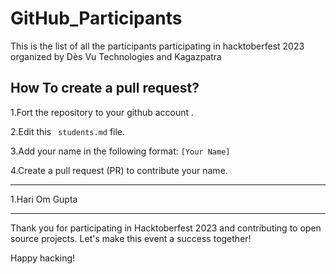 # GitHub_Participants
This is the list of all the participants participating in hacktoberfest 2023 organized by Dès Vu Technologies and Kagazpatra

## How To create a pull request? 
1.Fort the repository to your github account . 

2.Edit this ` students.md` file. 

3.Add your name in the following format: `[Your Name]` 

4.Create a pull request (PR) to contribute your name.

---

<!-- Add your name below this line as in the below format -->

<!-- 1. Your NAME -->
1.Hari Om Gupta

<!-- Add your name above this line -->

---

Thank you for participating in Hacktoberfest 2023 and contributing to open source projects. Let's make this event a success together!

Happy hacking!
